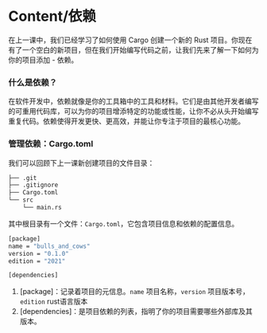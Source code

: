 # Content/依赖

在上一课中，我们已经学习了如何使用 Cargo 创建一个新的 Rust 项目。你现在有了一个空白的新项目，但在我们开始编写代码之前，让我们先来了解一下如何为你的项目添加 - 依赖。

### 什么是依赖？

在软件开发中，依赖就像是你的工具箱中的工具和材料。它们是由其他开发者编写的可重用代码库，可以为你的项目增添特定的功能或性能，让你不必从头开始编写重复代码。依赖使得开发更快、更高效，并能让你专注于项目的最核心功能。

### **管理依赖：Cargo.toml**

我们可以回顾下上一课新创建项目的文件目录：

```bash
├── .git
├── .gitignore
├── Cargo.toml
└── src
    └── main.rs
```

其中根目录有一个文件：`Cargo.toml`，它包含项目信息和依赖的配置信息。

```bash
[package]
name = "bulls_and_cows"
version = "0.1.0"
edition = "2021"

[dependencies]
```

1. [package]：记录着项目的元信息。`name` 项目名称，`version` 项目版本号，`edition` rust语言版本
2. [dependencies]：是项目依赖的列表，指明了你的项目需要哪些外部库及其版本。
